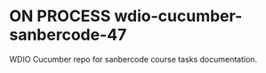# ON PROCESS wdio-cucumber-sanbercode-47
WDIO Cucumber repo for sanbercode course tasks documentation.
